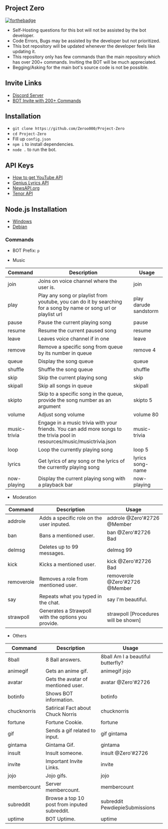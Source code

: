 ## Project Zero

[![forthebadge](https://forthebadge.com/images/badges/made-with-javascript.svg)](https://bit.ly/2NtdTWy)

- Self-Hosting questions for this bot will not be assisted by the bot developer.
- Code Errors, Bugs may be assisted by the developer but not prioritized.
- This bot repository will be updated whenever the developer feels like updating it.
- This repository only has few commands than the main repository which has over 200+ commands. Inviting the BOT will be much appreciated.
- Begging/Asking for the main bot's source code is not be possible.

## Invite Links
- [Discord Server](https://discord.gg/ZsSx8XB)
- [BOT Invite with 200+ Commands](https://discord.com/oauth2/authorize?client_id=524873335864033290&scope=bot&permissions=805314614)

## Installation
- `git clone https://github.com/Zeroo000/Project-Zero`
- `cd Project-Zero`
- Fill up `config.json`
- `npm i` to install dependencies.
- `node .` to run the bot.

## API Keys
- [How to get YouTube API](https://developers.google.com/youtube/v3/getting-started)
- [Genius Lyrics API](https://genius.com/api-clients/new)
- [NewsAPI.org](https://newsapi.org/)
- [Tenor API](https://tenor.com/developer/keyregistration)

## Node.js Installation
- [Windows](https://treehouse.github.io/installation-guides/windows/node-windows.html)
- [Debian](https://www.digitalocean.com/community/tutorials/how-to-set-up-a-node-js-application-for-production-on-debian-9)

### Commands

- BOT Prefix: `p`

- Music

| Command       | Description                                                                                                               | Usage                  |
| ------------- | ------------------------------------------------------------------------------------------------------------------------- | ---------------------- |
| join         | Joins on voice channel where the user is.                                                                                 | join
| play         | Play any song or playlist from youtube, you can do it by searching for a song by name or song url or playlist url         | play darude sandstorm |
| pause        | Pause the current playing song                                                                                            | pause                 |
| resume       | Resume the current paused song                                                                                            | resume                |
| leave        | Leaves voice channel if in one                                                                                            | leave                 |
| remove       | Remove a specific song from queue by its number in queue                                                                  | remove 4              |
| queue        | Display the song queue                                                                                                    | queue                 |
| shuffle      | Shuffle the song queue                                                                                                    | shuffle               |
| skip         | Skip the current playing song                                                                                             | skip                  |
| skipall      | Skip all songs in queue                                                                                                   | skipall               |
| skipto       | Skip to a specific song in the queue, provide the song number as an argument                                              | skipto 5              |
| volume       | Adjust song volume                                                                                                        | volume 80             |
| music-trivia | Engage in a music trivia with your friends. You can add more songs to the trivia pool in resources/music/musictrivia.json | music-trivia          |
| loop         | Loop the currently playing song                                                                                           | loop 5                 |
| lyrics       | Get lyrics of any song or the lyrics of the currently playing song                                                        | lyrics song-name      |
| now-playing       | Display the current playing song with a playback bar                                                                 | now-playing       |

- Moderation

| Command       | Description                                                                                                               | Usage                  |
| ------------- | ------------------------------------------------------------------------------------------------------------------------- | ---------------------- |
| addrole       | Adds a specific role on the user inputed.                                                                                 | addrole @Zero'#2726 @Member
| ban           | Bans a mentioned user.                                                                                                    | ban @Zero'#2726 Bad |
| delmsg        | Deletes up to 99 messages.                                                                                                | delmsg 99             |
| kick          | Kicks a mentioned user.                                                                                                   | kick @Zero'#2726 Bad              |
| removerole    | Removes a role from mentioned user.                                                                                       | removerole @Zero'#2726 @Member                 |
| say           | Repeats what you typed in the chat.                                                                                       | say I'm beautiful.              |
| strawpoll     | Generates a Strawpoll with the options you provide.                                                                       | strawpoll [Procedures will be shown] |

- Others

| Command       | Description                                                                                                               | Usage                  |
| ------------- | ------------------------------------------------------------------------------------------------------------------------- | ---------------------- |
| 8ball         | 8 Ball answers.                                                                                                           | 8ball Am I a beautiful butterfly?
| animegif      | Gets an anime gif.                                                                                                        | animegif jojo          |
| avatar        | Gets the avatar of mentioned user.                                                                                        | avatar @Zero'#2726     |
| botinfo       | Shows BOT information.                                                                                                    | botinfo                |
| chucknorris   | Satirical Fact about Chuck Norris                                                                                         | chucknorris            |
| fortune       | Fortune Cookie.                                                                                                           | fortune                |
| gif           | Sends a gif related to input.                                                                                             | gif gintama            |
| gintama       | Gintama Gif.                                                                                                              | gintama                |
| insult        | Insult someone.                                                                                                           | insult @Zero'#2726     |
| invite        | Important Invite Links.                                                                                                   | invite                 |
| jojo          | Jojo gifs.                                                                                                                | jojo                   |
| membercount   | Server membercount.                                                                                                       | membercount            |
| subreddit     | Browse a top 10 post from inputed subreddit.                                                                              | subreddit PewdiepieSubmissions |
| uptime        | BOT Uptime.                                                                                                               | uptime                 |


